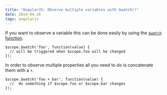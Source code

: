 ```yaml
---
title: "AngularJS: Observe multiple variables with $watch()"
date: 2014-04-26
tags: angularjs
---
```

If you want to observe a variable this can be done easily by using the [`$watch` function](http://docs.angularjs.org/api/ng/type/$rootScope.Scope#$watch).

    $scope.$watch('foo', function(value) {
      // will be triggered when $scope.foo will be changed
    });
    
In order to observe multiple properties all you need to do is concatenate them with a `+`.
    
    $scope.$watch('foo + bar', function(value) {
      //  do something if $scope.foo or $scope.bar changes
    });
